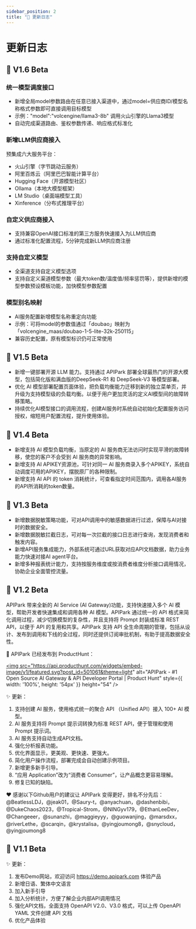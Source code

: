 ```yaml
---
sidebar_position: 2
title: "📜 更新日志"
---
```


# 更新日志
## 🎉 V1.6 Beta
### 统一模型调度接口
- 新增全局model参数路由在任意已接入渠道中，通过model=供应商ID/模型名称格式参数即可直接调用目标模型
- 示例："model":"volcengine/llama3-8b" 调用火山引擎的Llama3模型
- 自动完成渠道路由、鉴权参数传递、响应格式标准化
### 新增LLM供应商接入
预集成六大服务平台：
- 火山引擎（字节跳动云服务）
- 阿里百炼云（阿里巴巴智能计算平台）
- Hugging Face（开源模型社区）
- Ollama（本地大模型框架）
- LM Studio（桌面端模型工具）
- Xinference（分布式推理平台）
### 自定义供应商接入
- 支持兼容OpenAI接口标准的第三方服务快速接入为LLM供应商
- 通过标准化配置流程，5分钟完成新LLM供应商注册
### 支持自定义模型
- 全渠道支持自定义模型选项
- 支持自定义渠道模型参数（最大token数/温度值/频率惩罚等），提供新增的模型参数预设模板功能，加快模型参数配置
### 模型别名映射
- AI服务配置新增模型名称重定向功能
- 示例：可将model的参数值通过「doubao」映射为「volcengine_maas/doubao-1-5-lite-32k-250115」
- 兼容历史配置，原有模型标识仍可正常使用

## 🎉 V1.5 Beta
- 新增一键部署开源 LLM 能力。支持通过 APIPark 部署全球最热门的开源大模型，包括简化版和满血版的DeepSeek-R1 和 DeepSeek-V3 等模型部署。
- 优化 AI 模型部署配置页面体验，把负载均衡能力迁移到新的独立菜单页，并升级为支持模型级的负载均衡。以便于用户更加灵活的定义AI模型间的故障转移策略。
- 持续优化AI模型接口的调用流程，创建AI服务时系统自动初始化配置服务访问授权，缩短用户配置流程，提升使用体验。

## 🎉 V1.4 Beta

- 新增支持 AI 模型负载均衡，当原定的 AI 服务商无法访问时实现平滑的故障转移，使您的客户不会受到 AI 服务商的异常影响。
- 新增支持 AI APIKEY资源池，可针对同一 AI 服务商录入多个APIKEY，系统自动调度可用的APIKEY，摆脱原厂的各种限制。
- 新增支持 AI API 的 token 消耗统计，可查看指定时间范围内，调用各AI服务的API所消耗的token数量。

## 🎉 V1.3 Beta

- 新增数据脱敏策略功能，可对API调用中的敏感数据进行过滤，保障与AI对接时的数据安全。
- 新增数据脱敏拦截日志，可对每一次拦截的接口日志进行查询，发现消费者和触发内容。
- 新增API服务集成能力，外部系统可通过URL获取对应API文档数据，助力业务能力快速对接AI agent平台。
- 新增多种报表统计能力，支持按服务维度或按消费者维度分析接口调用情况，协助企业全面管控流量。

## 🎉 V1.2 Beta
APIPark 带来全新的 AI Service (AI Gateway)功能，支持快速接入多个 AI 模型，帮助开发者快速集成和调用各种 AI 模型。APIPark 通过统一的 API 格式来简化调用过程，减少切换模型的复杂性，并且支持将 Prompt 封装成标准 REST API，以便于 API 的复用和共享。APIPark 支持 API 全生命周期的管理，包括从设计、发布到调用和下线的全过程，同时还提供订阅审批机制，有助于提高数据安全性。

🦄 APIPark 已经发布到 ProductHunt：

<a href="https://www.producthunt.com/posts/apipark?embed=true&utm_source=badge-featured&utm_medium=badge&utm_souce=badge-apipark" target="_blank" rel="noopener"><img src="https://api.producthunt.com/widgets/embed-image/v1/featured.svg?post_id=501061&theme=light" alt="APIPark - &#0035;1&#0032;Open&#0032;Source&#0032;AI&#0032;Gateway&#0032;&#0038;&#0032;API&#0032;Developer&#0032;Portal | Product Hunt" style={{ width: '100%', height: '54px' }}  height="54" /></a>


✨ 更新：
1. 支持创建 AI 服务，使用格式统一的聚合 API （Unified API）接入 100+ AI 模型。
2. AI 服务支持将 Prompt 提示词转换为标准 REST API，便于管理和使用 Prompt 提示词。
3. AI 服务支持自动生成API文档。
4. 强化分析报表功能。
5. 优化界面显示，更美观、更快速、更强大。
6. 简化用户操作流程，部署完成会自动创建示例项目。
7. 新增更多新手引导。
8. “应用 Application”改为“消费者 Consumer”，让产品概念更容易理解。
9. 修复已知的缺陷。

❤️ 感谢以下Github用户的建议让 APIPark 变得更好，排名不分先后：
@BeatlessLDJ，@jeak01，@Saury-t，@anyachuan，@dashenbibi，@DukeChaos2023，@Tropical-Strom，@NINGyv179，@EthanLeeDev，@Changeeer，@sunanzhi，@maggieyyy，@guowanjing，@marsdxx，@riverLethe，@scarqin，@krystalisa，@yingjoumong8，@snycloud，@yingjoumong8


## 🎉 V1.1 Beta
✨ 更新：
1. 发布Demo网站，欢迎访问 https://demo.apipark.com 体验产品
2. 新增日语、繁体中文语言
3. 加入新手引导
4. 加入分析统计，方便了解企业内部API调用情况
5. 强化API文档，全面支持 OpenAPI V2.0、V3.0 格式，可以上传 OpenAPI YAML 文件创建 API 文档
6. 优化产品体验